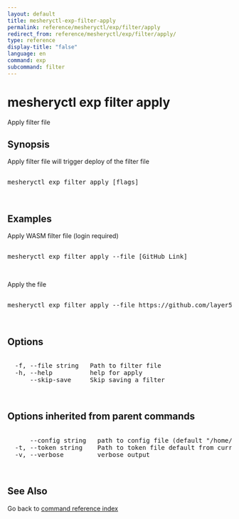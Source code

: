 ```yaml
---
layout: default
title: mesheryctl-exp-filter-apply
permalink: reference/mesheryctl/exp/filter/apply
redirect_from: reference/mesheryctl/exp/filter/apply/
type: reference
display-title: "false"
language: en
command: exp
subcommand: filter
---
```


# mesheryctl exp filter apply

Apply filter file

## Synopsis

Apply filter file will trigger deploy of the filter file

<pre class='codeblock-pre'>
<div class='codeblock'>
mesheryctl exp filter apply [flags]

</div>
</pre> 

## Examples

Apply WASM filter file (login required)
<pre class='codeblock-pre'>
<div class='codeblock'>
mesheryctl exp filter apply --file [GitHub Link]

</div>
</pre> 

Apply the file
<pre class='codeblock-pre'>
<div class='codeblock'>
mesheryctl exp filter apply --file https://github.com/layer5io/wasm-filters/tree/master/http-auth

</div>
</pre> 

## Options

<pre class='codeblock-pre'>
<div class='codeblock'>
  -f, --file string   Path to filter file
  -h, --help          help for apply
      --skip-save     Skip saving a filter

</div>
</pre>

## Options inherited from parent commands

<pre class='codeblock-pre'>
<div class='codeblock'>
      --config string   path to config file (default "/home/admin-pc/.meshery/config.yaml")
  -t, --token string    Path to token file default from current context
  -v, --verbose         verbose output

</div>
</pre>

## See Also

Go back to [command reference index](/reference/mesheryctl/) 
